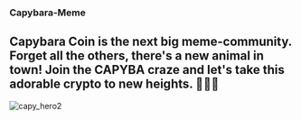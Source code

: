 ### Capybara-Meme
## Capybara Coin is the next big meme-community. Forget all the others, there's a new animal in town! Join the CAPYBA craze and let's take this adorable crypto to new heights. 🚀🚀🚀

![capy_hero2](https://user-images.githubusercontent.com/132853926/236820948-4ad8cff2-3e45-4b05-9659-c9ef69c9a8a1.png)
